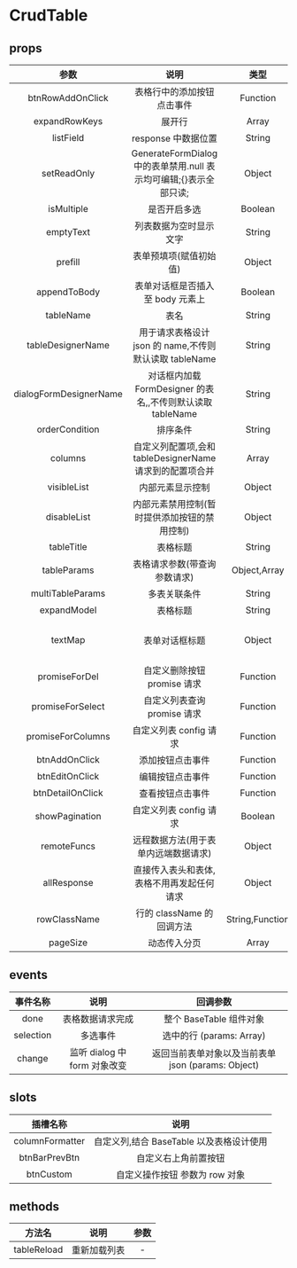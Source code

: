 # CrudTable

## props

|          参数          |                               说明                                |      类型       |                 可选值                  |  默认值   |
| :--------------------: | :---------------------------------------------------------------: | :-------------: | :-------------------------------------: | :-------: |
|    btnRowAddOnClick    |                    表格行中的添加按钮点击事件                     |    Function     |                    -                    |   null    |
|     expandRowKeys      |                              展开行                               |      Array      |                    -                    |     -     |
|       listField        |                        response 中数据位置                        |     String      |             data/data.list              | data.list |
|      setReadOnly       | GenerateFormDialog 中的表单禁用.null 表示均可编辑;{}表示全部只读; |     Object      |   null/{}/{whiteList:{},blackList:{}}   |   null    |  |
|       isMultiple       |                           是否开启多选                            |     Boolean     |               true,false                |   false   |
|       emptyText        |                      列表数据为空时显示文字                       |     String      |                    -                    | 暂无数据  |
|        prefill         |                      表单预填项(赋值初始值)                       |     Object      |                    -                    |   null    |
|      appendToBody      |                 表单对话框是否插入至 body 元素上                  |     Boolean     |               true/false                |   false   |
|       tableName        |                               表名                                |     String      |                    -                    |    ''     |
|   tableDesignerName    |      用于请求表格设计 json 的 name,不传则默认读取 tableName       |     String      |                    -                    |   null    |
| dialogFormDesignerName |    对话框内加载 FormDesigner 的表名,,不传则默认读取 tableName     |     String      |                    -                    |   null    |
|     orderCondition     |                             排序条件                              |     String      |                    -                    |   null    |
|        columns         |     自定义列配置项,会和 tableDesignerName 请求到的配置项合并      |      Array      |                    -                    |    []     |
|      visibleList       |                         内部元素显示控制                          |     Object      |                    -                    |    {}     |
|      disableList       |           内部元素禁用控制(暂时提供添加按钮的禁用控制)            |     Object      |     {btnAdd:false} / {btnAdd:true}      |    {}     |
|       tableTitle       |                             表格标题                              |     String      |                    -                    |    ''     |
|      tableParams       |                   表格请求参数(带查询参数请求)                    |  Object,Array   |                    -                    |    {}     |
|    multiTableParams    |                           多表关联条件                            |     String      |                    -                    |    ''     |
|      expandModel       |                             表格标题                              |     String      |                    -                    |    ''     |
|        textMap         |                          表单对话框标题                           |     Object      | { add:'添加',edit:'编辑',detail:'查看'} |    {}     |
|     promiseForDel      |                    自定义删除按钮 promise 请求                    |    Function     |      promiseForDel({ id: row.id })      |   null    |
|    promiseForSelect    |                    自定义列表查询 promise 请求                    |    Function     |                    -                    |   null    |
|   promiseForColumns    |                      自定义列表 config 请求                       |    Function     |                    -                    |   null    |
|     btnAddOnClick      |                         添加按钮点击事件                          |    Function     |                    -                    |   null    |
|     btnEditOnClick     |                         编辑按钮点击事件                          |    Function     |                    -                    |   null    |
|    btnDetailOnClick    |                         查看按钮点击事件                          |    Function     |                    -                    |    ''     |
|     showPagination     |                      自定义列表 config 请求                       |     Boolean     |               true/false                |   true    |
|      remoteFuncs       |               远程数据方法(用于表单内远端数据请求)                |     Object      |                    -                    |    {}     |
|      allResponse       |             直接传入表头和表体,表格不用再发起任何请求             |     Object      |                    -                    |   null    |
|      rowClassName      |                     行的 className 的回调方法                     | String,Function |                    -                    |   null    |
|      pageSize      |                     动态传入分页                     | Array |                    -                    |   [10,50,100]    |

## events

| 事件名称  |             说明             |                      回调参数                      |
| :-------: | :--------------------------: | :------------------------------------------------: |
|   done    |       表格数据请求完成       |              整个 BaseTable 组件对象               |
| selection |           多选事件           |              选中的行 (params: Array)              |
|  change   | 监听 dialog 中 form 对象改变 | 返回当前表单对象以及当前表单 json (params: Object) |

## slots

|    插槽名称     |                   说明                   |
| :-------------: | :--------------------------------------: |
| columnFormatter | 自定义列,结合 BaseTable 以及表格设计使用 |
|  btnBarPrevBtn  |           自定义右上角前置按钮           |
|    btnCustom    |      自定义操作按钮 参数为 row 对象      |

## methods

|   方法名    |     说明     | 参数 |
| :---------: | :----------: | :--: |
| tableReload | 重新加载列表 |  -   |

